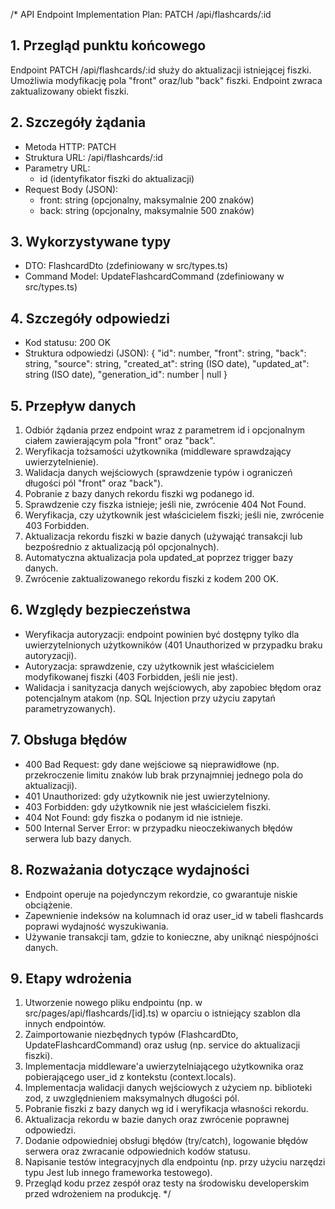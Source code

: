 /*
API Endpoint Implementation Plan: PATCH /api/flashcards/:id

## 1. Przegląd punktu końcowego
Endpoint PATCH /api/flashcards/:id służy do aktualizacji istniejącej fiszki. Umożliwia modyfikację pola "front" oraz/lub "back" fiszki. Endpoint zwraca zaktualizowany obiekt fiszki.

## 2. Szczegóły żądania
- Metoda HTTP: PATCH
- Struktura URL: /api/flashcards/:id
- Parametry URL:
  - id (identyfikator fiszki do aktualizacji)
- Request Body (JSON):
  - front: string (opcjonalny, maksymalnie 200 znaków)
  - back: string (opcjonalny, maksymalnie 500 znaków)

## 3. Wykorzystywane typy
- DTO: FlashcardDto (zdefiniowany w src/types.ts)
- Command Model: UpdateFlashcardCommand (zdefiniowany w src/types.ts)

## 4. Szczegóły odpowiedzi
- Kod statusu: 200 OK
- Struktura odpowiedzi (JSON):
  {
    "id": number,
    "front": string,
    "back": string,
    "source": string,
    "created_at": string (ISO date),
    "updated_at": string (ISO date),
    "generation_id": number | null
  }

## 5. Przepływ danych
1. Odbiór żądania przez endpoint wraz z parametrem id i opcjonalnym ciałem zawierającym pola "front" oraz "back".
2. Weryfikacja tożsamości użytkownika (middleware sprawdzający uwierzytelnienie). 
3. Walidacja danych wejściowych (sprawdzenie typów i ograniczeń długości pól "front" oraz "back").
4. Pobranie z bazy danych rekordu fiszki wg podanego id.
5. Sprawdzenie czy fiszka istnieje; jeśli nie, zwrócenie 404 Not Found.
6. Weryfikacja, czy użytkownik jest właścicielem fiszki; jeśli nie, zwrócenie 403 Forbidden.
7. Aktualizacja rekordu fiszki w bazie danych (używająć transakcji lub bezpośrednio z aktualizacją pól opcjonalnych).
8. Automatyczna aktualizacja pola updated_at poprzez trigger bazy danych.
9. Zwrócenie zaktualizowanego rekordu fiszki z kodem 200 OK.

## 6. Względy bezpieczeństwa
- Weryfikacja autoryzacji: endpoint powinien być dostępny tylko dla uwierzytelnionych użytkowników (401 Unauthorized w przypadku braku autoryzacji).
- Autoryzacja: sprawdzenie, czy użytkownik jest właścicielem modyfikowanej fiszki (403 Forbidden, jeśli nie jest).
- Walidacja i sanityzacja danych wejściowych, aby zapobiec błędom oraz potencjalnym atakom (np. SQL Injection przy użyciu zapytań parametryzowanych).

## 7. Obsługa błędów
- 400 Bad Request: gdy dane wejściowe są nieprawidłowe (np. przekroczenie limitu znaków lub brak przynajmniej jednego pola do aktualizacji).
- 401 Unauthorized: gdy użytkownik nie jest uwierzytelniony.
- 403 Forbidden: gdy użytkownik nie jest właścicielem fiszki.
- 404 Not Found: gdy fiszka o podanym id nie istnieje.
- 500 Internal Server Error: w przypadku nieoczekiwanych błędów serwera lub bazy danych.

## 8. Rozważania dotyczące wydajności
- Endpoint operuje na pojedynczym rekordzie, co gwarantuje niskie obciążenie.
- Zapewnienie indeksów na kolumnach id oraz user_id w tabeli flashcards poprawi wydajność wyszukiwania.
- Używanie transakcji tam, gdzie to konieczne, aby uniknąć niespójności danych.

## 9. Etapy wdrożenia
1. Utworzenie nowego pliku endpointu (np. w src/pages/api/flashcards/[id].ts) w oparciu o istniejący szablon dla innych endpointów.
2. Zaimportowanie niezbędnych typów (FlashcardDto, UpdateFlashcardCommand) oraz usług (np. service do aktualizacji fiszki).
3. Implementacja middleware'a uwierzytelniającego użytkownika oraz pobierającego user_id z kontekstu (context.locals).
4. Implementacja walidacji danych wejściowych z użyciem np. biblioteki zod, z uwzględnieniem maksymalnych długości pól.
5. Pobranie fiszki z bazy danych wg id i weryfikacja własności rekordu.
6. Aktualizacja rekordu w bazie danych oraz zwrócenie poprawnej odpowiedzi.
7. Dodanie odpowiedniej obsługi błędów (try/catch), logowanie błędów serwera oraz zwracanie odpowiednich kodów statusu.
8. Napisanie testów integracyjnych dla endpointu (np. przy użyciu narzędzi typu Jest lub innego frameworka testowego).
9. Przegląd kodu przez zespół oraz testy na środowisku developerskim przed wdrożeniem na produkcję.
*/ 